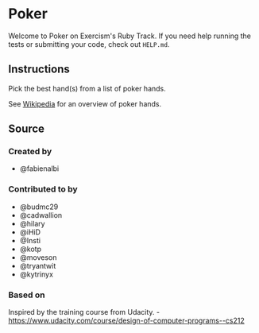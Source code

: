 # Poker

Welcome to Poker on Exercism's Ruby Track.
If you need help running the tests or submitting your code, check out `HELP.md`.

## Instructions

Pick the best hand(s) from a list of poker hands.

See [Wikipedia][poker-hands] for an overview of poker hands.

[poker-hands]: https://en.wikipedia.org/wiki/List_of_poker_hands

## Source

### Created by

- @fabienalbi

### Contributed to by

- @budmc29
- @cadwallion
- @hilary
- @iHiD
- @Insti
- @kotp
- @moveson
- @tryantwit
- @kytrinyx

### Based on

Inspired by the training course from Udacity. - https://www.udacity.com/course/design-of-computer-programs--cs212